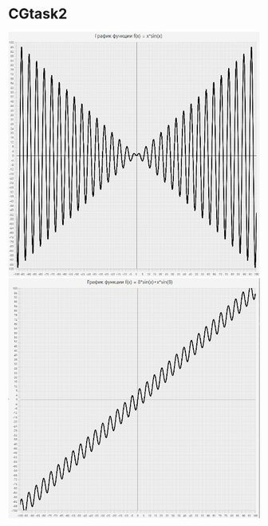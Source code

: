 # CGtask2
![Screnshot](https://github.com/artembykhanov/CGtask2/blob/master/graph.jpg)
![Screnshot](https://github.com/artembykhanov/CGtask2/blob/master/graph1.jpg)
